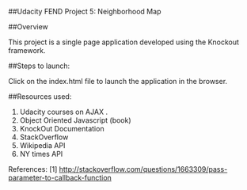 ##Udacity FEND Project 5: Neighborhood Map

##Overview


This project is a single page application developed using the Knockout framework. 

##Steps to launch:

Click on the index.html file to launch the application in the browser.

##Resources used:

1. Udacity courses on AJAX .
2. Object Oriented Javascript (book)
3. KnockOut Documentation
4. StackOverflow
5. Wikipedia API
6. NY times API

References:
[1] http://stackoverflow.com/questions/1663309/pass-parameter-to-callback-function

